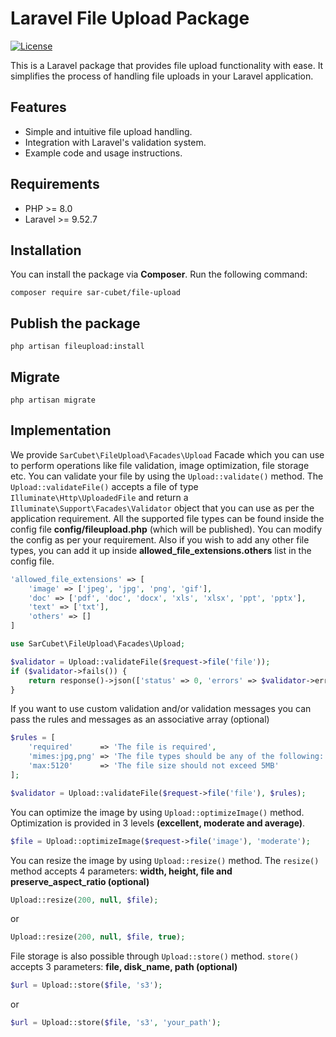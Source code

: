 # Laravel File Upload Package

[![License](https://img.shields.io/badge/License-MIT-blue.svg)](https://opensource.org/licenses/MIT)

This is a Laravel package that provides file upload functionality with ease. It simplifies the process of handling file uploads in your Laravel application.

## Features

- Simple and intuitive file upload handling.
- Integration with Laravel's validation system.
- Example code and usage instructions.

## Requirements

- PHP >= 8.0
- Laravel >= 9.52.7

## Installation

You can install the package via **Composer**. Run the following command:

    composer require sar-cubet/file-upload

## Publish the package

    php artisan fileupload:install

## Migrate

    php artisan migrate

## Implementation

We provide `SarCubet\FileUpload\Facades\Upload` Facade which you can use to perform operations like file validation, image optimization, file storage etc. 
You can validate your file by using the `Upload::validate()` method. The `Upload::validateFile()` accepts a file of type `Illuminate\Http\UploadedFile` and return a `Illuminate\Support\Facades\Validator` object that you can use as per the application requirement. All the supported file types can be found inside the config file **config/fileupload.php** (which will be published). You can modify the config as per your requirement. Also if you wish to add any other file types, you can add it up inside **allowed_file_extensions.others** list in the config file.

```php
'allowed_file_extensions' => [
    'image' => ['jpeg', 'jpg', 'png', 'gif'],
    'doc' => ['pdf', 'doc', 'docx', 'xls', 'xlsx', 'ppt', 'pptx'],
    'text' => ['txt'],
    'others' => []
]
```

```php
use SarCubet\FileUpload\Facades\Upload;

$validator = Upload::validateFile($request->file('file'));
if ($validator->fails()) {
    return response()->json(['status' => 0, 'errors' => $validator->errors()]);
}
```

If you want to use custom validation and/or validation messages you can pass the rules and messages as an associative array (optional)

```php
$rules = [
    'required'      => 'The file is required',
    'mimes:jpg,png' => 'The file types should be any of the following: jpg,png',
    'max:5120'      => 'The file size should not exceed 5MB'
];

$validator = Upload::validateFile($request->file('file'), $rules);
```

You can optimize the image by using `Upload::optimizeImage()` method. Optimization is provided in 3 levels **(excellent, moderate and average)**. 

```php
$file = Upload::optimizeImage($request->file('image'), 'moderate'); 
```

You can resize the image by using `Upload::resize()` method. The `resize()` method accepts 4 parameters: **width, height, file and preserve_aspect_ratio (optional)**

```php
Upload::resize(200, null, $file);
```

or

```php
Upload::resize(200, null, $file, true);
```

File storage is also possible through `Upload::store()` method. `store()` accepts 3 parameters: **file, disk_name, path (optional)**

```php
$url = Upload::store($file, 's3');
```

or

```php
$url = Upload::store($file, 's3', 'your_path');
```



